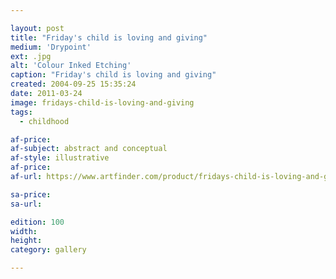```yaml
---

layout: post
title: "Friday's child is loving and giving"
medium: 'Drypoint'
ext: .jpg
alt: 'Colour Inked Etching'
caption: "Friday's child is loving and giving"
created: 2004-09-25 15:35:24
date: 2011-03-24
image: fridays-child-is-loving-and-giving
tags:
  - childhood

af-price:
af-subject: abstract and conceptual
af-style: illustrative
af-price:
af-url: https://www.artfinder.com/product/fridays-child-is-loving-and-giving/

sa-price:
sa-url:

edition: 100
width:
height:
category: gallery

---
```

